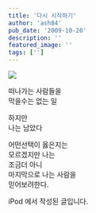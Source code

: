 ```yaml
---
title: '다시 시작하기'
author: 'ash84'
pub_date: '2009-10-20'
description: ''
featured_image: ''
tags: ['']
---
```



![](http://ash84.net/wp-content/uploads/1/cfile26.uf.122A892B4ADD0A69138198)

떠나가는 사람들을  
 막을수는 없는 일

하지만  
 나는 남았다

어떤선택이 옳은지는  
 모르겠지만 나는  
 조금더 아니  
 마지막으로 나는 사람을   
 믿어보려한다.

iPod 에서 작성된 글입니다.




